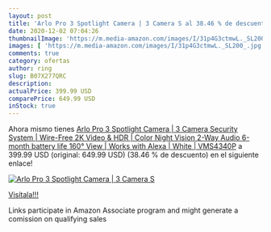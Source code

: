 ```yaml
---
layout: post
title: 'Arlo Pro 3 Spotlight Camera | 3 Camera S al 38.46 % de descuento'
date: 2020-12-02 07:04:26
thumbnailImage: 'https://m.media-amazon.com/images/I/31p4G3ctmwL._SL200_.jpg'
images: [ 'https://m.media-amazon.com/images/I/31p4G3ctmwL._SL200_.jpg' ]
comments: true
category: ofertas
author: ring
slug: B07X277QRC
description:
actualPrice: 399.99 USD
comparePrice: 649.99 USD
inStock: true
---
```


Ahora mismo tienes [Arlo Pro 3 Spotlight Camera | 3 Camera Security System | Wire-Free  2K Video & HDR | Color Night Vision  2-Way Audio  6-month battery life  160° View | Works with Alexa | White | VMS4340P](https://www.amazon.com/dp/B07X277QRC/?tag=tolees-20) a 399.99 USD (original: 649.99 USD) (38.46 %  de descuento) en el siguiente enlace!

[![Arlo Pro 3 Spotlight Camera | 3 Camera S](https://m.media-amazon.com/images/I/31p4G3ctmwL._SL200_.jpg)](https://www.amazon.com/dp/B07X277QRC/?tag=tolees-20)

[Visítala!!!](https://www.amazon.com/dp/B07X277QRC/?tag=tolees-20)

Links participate in Amazon Associate program and might generate a comission on qualifying sales
